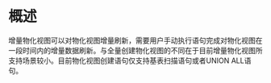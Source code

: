 # 概述

增量物化视图可以对物化视图增量刷新，需要用户手动执行语句完成对物化视图在一段时间内的增量数据刷新。与全量创建物化视图的不同在于目前增量物化视图所支持场景较小。目前物化视图创建语句仅支持基表扫描语句或者UNION ALL语句。

